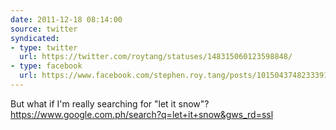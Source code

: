 ```yaml
---
date: 2011-12-18 08:14:00
source: twitter
syndicated:
- type: twitter
  url: https://twitter.com/roytang/statuses/148315060123598848/
- type: facebook
  url: https://www.facebook.com/stephen.roy.tang/posts/10150437482333912
---
```


But what if I'm really searching for "let it snow"? https://www.google.com.ph/search?q=let+it+snow&gws_rd=ssl